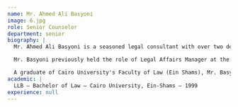 ```yaml
---
name: Mr. Ahmed Ali Basyoni
image: 6.jpg
role: Senior Counselor
department: senior
biography: |
  Mr. Ahmed Ali Basyoni is a seasoned legal consultant with over two decades of legal advisory experience in Kuwait and Egypt. He currently serves as a senior legal advisor at Rawan Mishari Al-Ghazali Law Firm, where he specializes in reviewing and drafting contracts in Arabic, offering precise legal analysis and support across corporate, commercial, and investment matters.

  Mr. Basyoni previously held the role of Legal Affairs Manager at the International Leasing and Investment Company in Kuwait, where he provided strategic legal counsel on investment operations and corporate transactions. His earlier legal practice includes advisory positions at several distinguished law firms in Egypt, including Dr. Rida El Sayed Law Firm and Munzer El Shmely Lawyer Office.

  A graduate of Cairo University's Faculty of Law (Ein Shams), Mr. Basyoni is a licensed appellate-level lawyer and a member of the Egyptian Bar Association.
academic: |
  LLB – Bachelor of Law – Cairo University, Ein-Shams – 1999
experience: null
---
```

